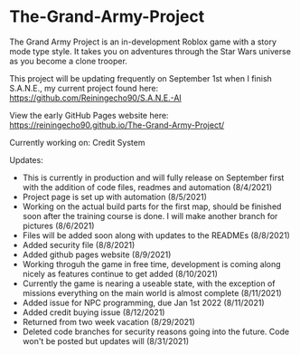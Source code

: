# The-Grand-Army-Project
The Grand Army Project is an in-development Roblox game with a story mode type style. It takes you on adventures through the Star Wars universe as you become a clone trooper.

This project will be updating frequently on September 1st when I finish S.A.N.E., my current project found here: https://github.com/Reiningecho90/S.A.N.E.-AI

View the early GitHub Pages website here: https://reiningecho90.github.io/The-Grand-Army-Project/

Currently working on: Credit System

Updates: 
- This is currently in production and will fully release on September first with the addition of code files, readmes and automation (8/4/2021)
- Project page is set up with automation (8/5/2021)
- Working on the actual build parts for the first map, should be finished soon after the training course is done. I will make another branch for pictures (8/6/2021)
- Files will be added soon along with updates to the READMEs (8/8/2021)
- Added security file (8/8/2021)
- Added github pages website (8/9/2021)
- Working throguh the game in free time, development is coming along nicely as features continue to get added (8/10/2021)
- Currently the game is nearing a useable state, with the exception of missions everything on the main world is almost complete (8/11/2021)
- Added issue for NPC programming, due Jan 1st 2022 (8/11/2021)
- Added credit buying issue (8/12/2021)
- Returned from two week vacation (8/29/2021)
- Deleted code branches for security reasons going into the future. Code won't be posted but updates will (8/31/2021)
